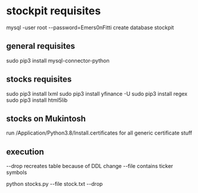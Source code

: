 # stockpit requisites

mysql -user root --password=Emers0nFitti
create database stockpit

## general requisites
sudo pip3 install mysql-connector-python

## stocks requisites
sudo pip3 install lxml
sudo pip3 install yfinance -U
sudo pip3 install regex
sudo pip3 install html5lib

## stocks on Mukintosh
run /Application/Python3.8/Install.certificates for all generic certificate stuff


## execution
--drop recreates table because of DDL change
--file contains ticker symbols

python stocks.py --file stock.txt --drop
